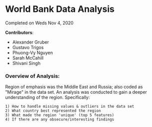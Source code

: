 # World Bank Data Analysis
Completed on Weds Nov 4, 2020

**Contributors**: 
- Alexander Gruber
- Gustavo Trigos
- Phuong-Vy Nguyen 
- Sarah McCahill
- Shivani Singh

### Overview of Analysis:
Region of emphasis was the Middle East and Russia; also coded as "Mirage" in the data set. An analysis was conducted to gain a deeper understanding of the region. Specifically: 

    1) How to handle missing values & outliers in the data set 
    2) What country best represented the region
    3) What made the region 'unique' (top 5 features) 
    4) If there are any obsecure/interesting findings 
